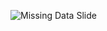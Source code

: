 ![Missing Data Slide](https://raw.githubusercontent.com/DoctorDatah/Regression-Analysis-R/master/_raw/Missing%20Data.JPG "Missing Data")
